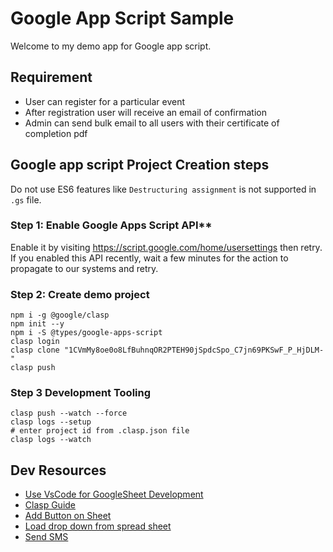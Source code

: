 # Google App Script Sample 
Welcome to my demo app for Google app script. 

## Requirement 
- User can register for a particular event 
- After registration user will receive an email of confirmation
- Admin can send bulk email to all users with their certificate of completion pdf 


 
## Google app script Project Creation steps
Do not use ES6 features like `Destructuring assignment` is not supported in `.gs` file. 
### Step 1: Enable Google Apps Script API**

Enable it by visiting https://script.google.com/home/usersettings then retry. If you enabled this API recently, wait a few minutes for the action to propagate to our systems and retry.

### Step 2: Create demo project

```
npm i -g @google/clasp  
npm init --y
npm i -S @types/google-apps-script
clasp login
clasp clone "1CVmMy8oe0o8LfBuhnqOR2PTEH90jSpdcSpo_C7jn69PKSwF_P_HjDLM-"
clasp push
```

### Step 3 Development Tooling

```
clasp push --watch --force
clasp logs --setup 
# enter project id from .clasp.json file
clasp logs --watch

```


## Dev Resources
- [Use VsCode for GoogleSheet Development](https://www.youtube.com/watch?v=tWhXjVVLAYk&t=35s)
- [Clasp Guide](https://github.com/google/clasp/blob/master/README.md#logs)
- [Add Button on Sheet](https://www.youtube.com/watch?v=ZcNmur6xiX4)
- [Load drop down from spread sheet](https://www.youtube.com/watch?v=pmQdrAIdfGM&t=5s)
- [Send SMS](https://www.clicksend.com/us/pricing/us/)